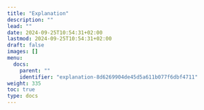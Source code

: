 ```yaml
---
title: "Explanation"
description: ""
lead: ""
date: 2024-09-25T10:54:31+02:00
lastmod: 2024-09-25T10:54:31+02:00
draft: false
images: []
menu:
  docs:
    parent: ""
    identifier: "explanation-8d6269904de45d5a611b077f6dbf4711"
weight: 335
toc: true
type: docs
---
```

